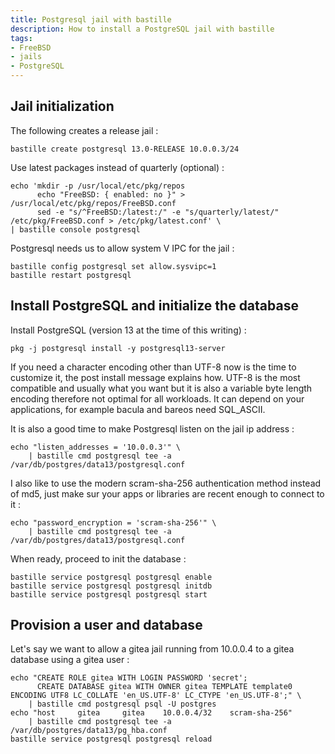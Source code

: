 ```yaml
---
title: Postgresql jail with bastille
description: How to install a PostgreSQL jail with bastille
tags:
- FreeBSD
- jails
- PostgreSQL
---
```


## Jail initialization

The following creates a release jail :
```
bastille create postgresql 13.0-RELEASE 10.0.0.3/24
```

Use latest packages instead of quarterly (optional) :
```
echo 'mkdir -p /usr/local/etc/pkg/repos
      echo "FreeBSD: { enabled: no }" > /usr/local/etc/pkg/repos/FreeBSD.conf
      sed -e "s/^FreeBSD:/latest:/" -e "s/quarterly/latest/"  /etc/pkg/FreeBSD.conf > /etc/pkg/latest.conf' \
| bastille console postgresql
```

Postgresql needs us to allow system V IPC for the jail :
```
bastille config postgresql set allow.sysvipc=1
bastille restart postgresql
```

## Install PostgreSQL and initialize the database

Install PostgreSQL (version 13 at the time of this writing) :
```
pkg -j postgresql install -y postgresql13-server
```

If you need a character encoding other than UTF-8 now is the time to customize it, the post install message explains how. UTF-8 is the most compatible and usually what you want but it is also a variable byte length encoding therefore not optimal for all workloads. It can depend on your applications, for example bacula and bareos need SQL_ASCII.

It is also a good time to make Postgresql listen on the jail ip address :
```
echo "listen_addresses = '10.0.0.3'" \
    | bastille cmd postgresql tee -a /var/db/postgres/data13/postgresql.conf
```

I also like to use the modern scram-sha-256 authentication method instead of md5, just make sur your apps or libraries are recent enough to connect to it :
```
echo "password_encryption = 'scram-sha-256'" \
    | bastille cmd postgresql tee -a /var/db/postgres/data13/postgresql.conf
```

When ready, proceed to init the database :
```
bastille service postgresql postgresql enable
bastille service postgresql postgresql initdb
bastille service postgresql postgresql start
```

## Provision a user and database

Let's say we want to allow a gitea jail running from 10.0.0.4 to a gitea database using a gitea user :
```
echo "CREATE ROLE gitea WITH LOGIN PASSWORD 'secret';
      CREATE DATABASE gitea WITH OWNER gitea TEMPLATE template0 ENCODING UTF8 LC_COLLATE 'en_US.UTF-8' LC_CTYPE 'en_US.UTF-8';" \
    | bastille cmd postgresql psql -U postgres
echo "host     gitea     gitea    10.0.0.4/32    scram-sha-256"
    | bastille cmd postgresql tee -a /var/db/postgres/data13/pg_hba.conf
bastille service postgresql postgresql reload
```
